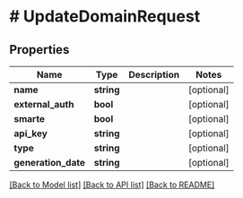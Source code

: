 # # UpdateDomainRequest

## Properties

Name | Type | Description | Notes
------------ | ------------- | ------------- | -------------
**name** | **string** |  | [optional]
**external_auth** | **bool** |  | [optional]
**smarte** | **bool** |  | [optional]
**api_key** | **string** |  | [optional]
**type** | **string** |  | [optional]
**generation_date** | **string** |  | [optional]

[[Back to Model list]](../../README.md#models) [[Back to API list]](../../README.md#endpoints) [[Back to README]](../../README.md)
